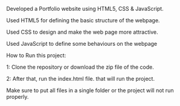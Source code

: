 Developed a Portfolio website using HTML5, CSS & JavaScript.

Used HTML5 for defining the basic structure of the webpage.

Used CSS to design and make the web page more attractive.

Used JavaScript to define some behaviours on the webpage

How to Run this project:

1: Clone the repository or download the zip file of the code.

2: After that, run the index.html file. that will run the project.

Make sure to put all files in a single folder or the project will not run properly.
